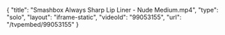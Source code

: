 {
    "title": "Smashbox Always Sharp Lip Liner - Nude Medium.mp4",
    "type": "solo",
    "layout": "iframe-static",
    "videoId": "99053155",
    "url": "\/tvpembed\/99053155"
}